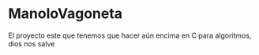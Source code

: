 # ManoloVagoneta
El proyecto este que tenemos que hacer aún encima en C para algoritmos, dios nos salve
